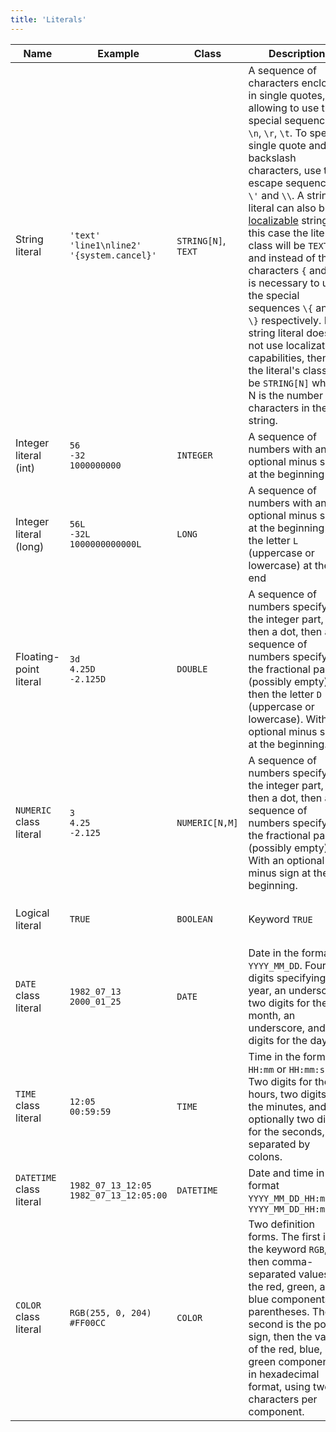 ```yaml
---
title: 'Literals'
---
```


|Name|Example|Class|Description|Constraints|
|---|---|---|---|---|
|<a className="lsdoc-anchor" id="strliteral"/>String literal|`'text'`<br/>`'line1\nline2'`<br/>`'{system.cancel}'`|`STRING[N]`, `TEXT`|A sequence of characters enclosed in single quotes, allowing to use the special sequences `\n`, `\r`, `\t`. To specify single quote and backslash characters, use the escape sequences `\'` and `\\`. A string literal can also be a [localizable](Internationalization.md) string. In this case the literal's class will be `TEXT`, and instead of the characters `{` and `}` it is necessary to use the special sequences `\{` and `\}` respectively. If a string literal does not use localization capabilities, then the literal's class will be `STRING[N]` where N is the number of characters in the string.||
|<a className="lsdoc-anchor" id="intliteral"/>Integer literal (int)|`56`<br/>`-32`<br/>`1000000000`|`INTEGER`|A sequence of numbers with an optional minus sign at the beginning|32-bit signed integers|
|<a className="lsdoc-anchor" id="longliteral"/>Integer literal (long)|`56L`<br/>`-32L`<br/>`1000000000000L`|`LONG`|A sequence of numbers with an optional minus sign at the beginning and the letter `L` (uppercase or lowercase) at the end|64-bit signed integers|
|<a className="lsdoc-anchor" id="doubleliteral"/>Floating-point literal|`3d`<br/>`4.25D`<br/>`-2.125D`|`DOUBLE`|A sequence of numbers specifying the integer part, then a dot, then a sequence of numbers specifying the fractional part (possibly empty), then the letter `D` (uppercase or lowercase). With an optional minus sign at the beginning.|64-bit floating point number|
|<a className="lsdoc-anchor" id="numericliteral"/>`NUMERIC` class literal|`3`<br/>`4.25`<br/>`-2.125`|`NUMERIC[N,M]`|A sequence of numbers specifying the integer part, then a dot, then a sequence of numbers specifying the fractional part (possibly empty). With an optional minus sign at the beginning.|The number of digits of the integer and fractional parts of a literal is determined by its class|
|<a className="lsdoc-anchor" id="booleanliteral"/>Logical literal|`TRUE`|`BOOLEAN`|Keyword `TRUE`|The opposite value is the special value `NULL`|
|<a className="lsdoc-anchor" id="dateliteral"/>`DATE` class literal|`1982_07_13`<br/>`2000_01_25`|`DATE`|Date in the format `YYYY_MM_DD`. Four digits specifying the year, an underscore, two digits for the month, an underscore, and two digits for the day.||
|<a className="lsdoc-anchor" id="timeliteral"/>`TIME` class literal|`12:05`<br/>`00:59:59`|`TIME`|Time in the format `HH:mm` or `HH:mm:ss`. Two digits for the hours, two digits for the minutes, and optionally two digits for the seconds, separated by colons.|Hours from 0 to 23, minutes from 0 to 59, seconds from 0 to 59|
|<a className="lsdoc-anchor" id="datetimeliteral"/>`DATETIME` class literal|`1982_07_13_12:05`<br/>`1982_07_13_12:05:00`|`DATETIME`|Date and time in the format `YYYY_MM_DD_HH:mm` or `YYYY_MM_DD_HH:mm:ss`||
|<a className="lsdoc-anchor" id="colorliteral"/>`COLOR` class literal|`RGB(255, 0, 204)`<br/>`#FF00CC`|`COLOR`|Two definition forms. The first is the keyword `RGB`, then comma-separated values for the red, green, and blue components in parentheses. The second is the pound sign, then the values of the red, blue, and green components in hexadecimal format, using two characters per component. |Each number is from 0 to 255. In hexadecimal representation, you can use both uppercase and lowercase characters|
